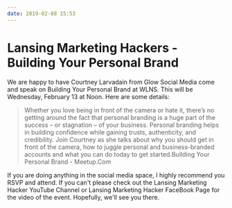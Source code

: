 ```yaml
---
date: 2019-02-08 15:53
---
```

# Lansing Marketing Hackers -  Building Your Personal Brand


We are happy to have Courtney Larvadain from Glow Social Media come and speak on Building Your Personal Brand at WLNS. This will be Wednesday, February 13 at Noon. Here are some details:






> Whether you love being in front of the camera or hate it, there’s no getting around the fact that personal branding is a huge part of the success – or stagnation – of your business. Personal branding helps in building confidence while gaining trusts, authenticity, and credibility. Join Courtney as she talks about why you should get in front of the camera, how to juggle personal and business-branded accounts and what you can do today to get started.Building Your Personal Brand - Meetup.Com


If you are doing anything in the social media space, I highly recommend you RSVP and attend. If you can't please check out the Lansing Marketing Hacker YouTube Channel or Lansing Marketing Hacker FaceBook Page for the video of the event. Hopefully, we'll see you there.
